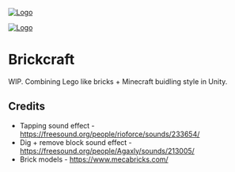 [![Logo](https://github.com/tetreum/brickcraft/raw/main/preview.gif)](https://github.com/tetreum/brickcraft/raw/main/preview.gif)

[![Logo](https://github.com/tetreum/brickcraft/raw/main/Assets/Textures/Logo.png)](https://github.com/tetreum/brickcraft/raw/main/Assets/Textures/Logo.png)

# Brickcraft

WIP. Combining Lego like bricks + Minecraft buidling style in Unity.



## Credits

- Tapping sound effect - https://freesound.org/people/rioforce/sounds/233654/
- Dig + remove block sound effect - https://freesound.org/people/Agaxly/sounds/213005/
- Brick models - https://www.mecabricks.com/